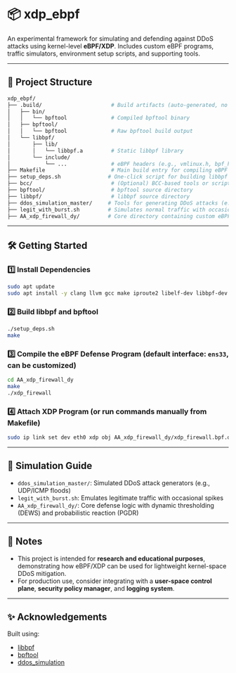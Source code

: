 # 📦 xdp\_ebpf

An experimental framework for simulating and defending against DDoS attacks using kernel-level **eBPF/XDP**. Includes custom eBPF programs, traffic simulators, environment setup scripts, and supporting tools.

---

## 📁 Project Structure

```bash
xdp_ebpf/
├── .build/                      # Build artifacts (auto-generated, no manual edits required)
│   ├── bin/
│   │   └── bpftool              # Compiled bpftool binary
│   ├── bpftool/
│   │   └── bpftool              # Raw bpftool build output
│   └── libbpf/
│       ├── lib/
│       │   └── libbpf.a         # Static libbpf library
│       └── include/
│           └── ...              # eBPF headers (e.g., vmlinux.h, bpf_helpers.h)
├── Makefile                     # Main build entry for compiling eBPF object files
├── setup_deps.sh               # One-click script for building libbpf and bpftool
├── bcc/                         # (Optional) BCC-based tools or scripts
├── bpftool/                     # bpftool source directory
├── libbpf/                      # libbpf source directory
├── ddos_simulation_master/     # Tools for generating DDoS attacks (e.g., ICMP/UDP floods)
├── legit_with_burst.sh         # Simulates normal traffic with occasional bursts
├── AA_xdp_firewall_dy/         # Core directory containing custom eBPF firewall logic
```

---

## 🛠️ Getting Started

### 1️⃣ Install Dependencies

```bash
sudo apt update
sudo apt install -y clang llvm gcc make iproute2 libelf-dev libbpf-dev linux-headers-$(uname -r)
```

### 2️⃣ Build libbpf and bpftool

```bash
./setup_deps.sh
make
```

### 3️⃣ Compile the eBPF Defense Program (default interface: `ens33`, can be customized)

```bash
cd AA_xdp_firewall_dy
make
./xdp_firewall
```

### 4️⃣ Attach XDP Program (or run commands manually from Makefile)

```bash
sudo ip link set dev eth0 xdp obj AA_xdp_firewall_dy/xdp_firewall.bpf.o sec xdp
```

---

## 🎯 Simulation Guide

* `ddos_simulation_master/`: Simulated DDoS attack generators (e.g., UDP/ICMP floods)
* `legit_with_burst.sh`: Emulates legitimate traffic with occasional spikes
* `AA_xdp_firewall_dy/`: Core defense logic with dynamic thresholding (DEWS) and probabilistic reaction (PGDR)

---

## 📌 Notes

* This project is intended for **research and educational purposes**, demonstrating how eBPF/XDP can be used for lightweight kernel-space DDoS mitigation.
* For production use, consider integrating with a **user-space control plane**, **security policy manager**, and **logging system**.

---


## ✨ Acknowledgements

Built using:

* [libbpf](https://github.com/libbpf/libbpf)
* [bpftool](https://github.com/libbpf/bpftool)
* [ddos_simulation](https://github.com/ricardojoserf/ddos_simulation/tree/master)

```

